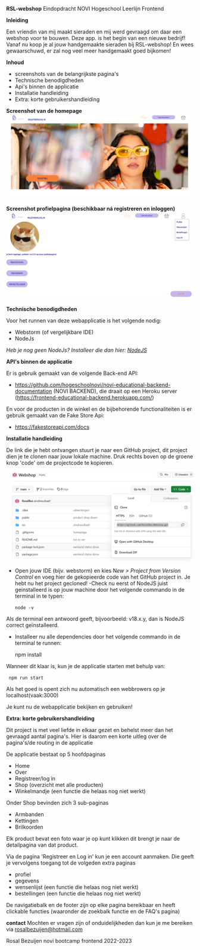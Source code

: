 **RSL-webshop** 
Eindopdracht NOVI Hogeschool Leerlijn Frontend

**Inleiding**

Een vriendin van mij maakt sieraden en mij werd gevraagd om daar een webshop voor te bouwen. 
Deze app. is het begin van een nieuwe bedrijf! Vanaf nu koop je al jouw handgemaakte sieraden bij RSL-webshop! 
En wees gewaarschuwd, er zal nog veel meer handgemaakt goed bijkomen!

**Inhoud**
- screenshots van de belangrijkste pagina's
- Technische benodigdheden
- Api's binnen de applicatie
- Installatie handleiding
- Extra: korte gebruikershandleiding

**Screenshot van de homepage**
![img.png](img.png)

**Screenshot profielpagina (beschikbaar ná registreren en inloggen)**
![img_1.png](img_1.png)


**Technische benodigdheden**

Voor het runnen van deze webapplicatie is het volgende nodig:
- Webstorm (of vergelijkbare IDE)
- NodeJs

_Heb je nog geen NodeJs? 
Installeer die dan hier: [NodeJS](https://nodejs.org/en)_

**API's binnen de applicatie**

Er is gebruik gemaakt van de volgende Back-end API:
- https://github.com/hogeschoolnovi/novi-educational-backend-documentation  (NOVI BACKEND), die draait op een Heroku server (https://frontend-educational-backend.herokuapp.com/)

En voor de producten in de winkel en de bijbehorende functionaliteiten is er gebruik gemaakt van de Fake Store Api: 
- https://fakestoreapi.com/docs


**Installatie handleiding**

De link die je hebt ontvangen stuurt je naar een GitHub project, dit project dien je te clonen naar jouw lokale machine. Druk rechts boven op de groene knop 'code' om de projectcode te kopieren.

![img_3.png](img_3.png)

- Open jouw IDE (bijv. webstorm) en kies N*ew > Project from Version Control* en voeg hier de gekopieerde code van het GitHub project in. Je hebt nu het project gecloned!
-Check nu eerst of NodeJS juist geinstalleerd is op jouw machine door het volgende commando in de terminal in te typen:
  
      node -v
  
Als de terminal een antwoord geeft, bijvoorbeeld: v18.x.y, dan is NodeJS correct geïnstalleerd.

- Installeer nu alle dependencies door het volgende commando in de terminal te runnen:

     npm install

Wanneer dit klaar is, kun je de applicatie starten met behulp van:

     npm run start

Als het goed is opent zich nu automatisch een webbrowers op je localhost(vaak:3000)

Je kunt nu de webapplicatie bekijken en gebruiken!

**Extra: korte gebruikershandleiding**

Dit project is met veel liefde in elkaar gezet en behelst meer dan het gevraagd aantal pagina's. Hier is daarom een korte uitleg over de pagina's/de routing in de applicatie

De applicatie bestaat op 5 hoofdpaginas
- Home
- Over
- Registreer/log in
- Shop (overzicht met alle producten)
- Winkelmandje (een functie die helaas nog niet werkt)

Onder Shop bevinden zich 3 sub-paginas
- Armbanden
- Kettingen
- Brilkoorden

Elk product bevat een foto waar je op kunt klikken dit brengt je naar de detailpagina van dat product.

Via de pagina 'Registreer en Log in' kun je een account aanmaken. Die geeft je vervolgens toegang tot de volgeden extra paginas
- profiel
- gegevens
- wensenlijst (een functie die helaas nog niet werkt)
- bestellingen (een functie die helaas nog niet werkt)

De navigatiebalk en de footer zijn op elke pagina bereikbaar en heeft clickable functies (waaronder de zoekbalk functie en de FAQ's pagina)

**contact**
Mochten er vragen zijn of onduidelijkheden dan kun je me bereiken via rosalbezuijen@hotmail.com

Rosal Bezuijen
novi bootcamp frontend 2022-2023


